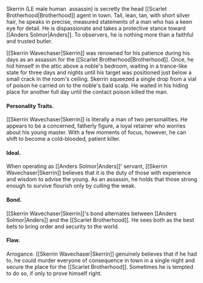 Skerrin (LE male human  assassin) is secretly the head [[Scarlet Brotherhood|Brotherhood]] agent in town. Tall, lean, tan, with short silver hair, he speaks in precise, measured statements of a man who has a keen eye for detail. He is dispassionate and takes a protective stance toward [[Anders Solmor|Anders]]. To observers, he is nothing more than a faithful and trusted butler.

[[Skerrin Wavechaser|Skerrin]] was renowned for his patience during his days as an assassin for the [[Scarlet Brotherhood|Brotherhood]]. Once, he hid himself in the attic above a noble's bedroom, waiting in a trance-like state for three days and nights until his target was positioned just below a small crack in the room's ceiling. Skerrin squeezed a single drop from a vial of poison he carried on to the noble's bald scalp. He waited in his hiding place for another full day until the contact poison killed the man.

#### Personality Traits. 
[[Skerrin Wavechaser|Skerrin]] is literally a man of two personalities. He appears to be a concerned, fatherly figure, a loyal retainer who worries about his young master. With a few moments of focus, however, he can shift to become a cold-blooded, patient killer.

#### Ideal. 
When operating as [[Anders Solmor|Anders]]' servant, [[Skerrin Wavechaser|Skerrin]] believes that it is the duty of those with experience and wisdom to advise the young. As an assassin, he holds that those strong enough to survive flourish only by culling the weak.

#### Bond. 
[[Skerrin Wavechaser|Skerrin]]'s bond alternates between [[Anders Solmor|Anders]] and the [[Scarlet Brotherhood]]. He sees both as the best bets to bring order and security to the world.

#### Flaw. 
Arrogance. [[Skerrin Wavechaser|Skerrin]] genuinely believes that if he had to, he could murder everyone of consequence in town in a single night and secure the place for the [[Scarlet Brotherhood]]. Sometimes he is tempted to do so, if only to prove himself right.